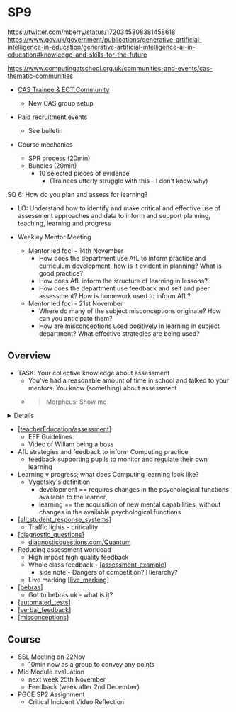 SP9
===

https://twitter.com/mberry/status/1720345308381458618
https://www.gov.uk/government/publications/generative-artificial-intelligence-in-education/generative-artificial-intelligence-ai-in-education#knowledge-and-skills-for-the-future


https://www.computingatschool.org.uk/communities-and-events/cas-thematic-communities
* [CAS Trainee & ECT Community](https://www.computingatschool.org.uk/communities/cas-trainee-and-ect-community)
    * New CAS group setup
* Paid recruitment events
    * See bulletin




* Course mechanics
    * SPR process (20min)
    * Bundles (20min)
        * 10 selected pieces of evidence 
            * (Trainees utterly struggle with this - I don't know why)



SQ 6: How do you plan and assess for learning?
* LO: Understand how to identify and make critical and effective use of assessment approaches and data to inform and support planning, teaching, learning and progress

* Weekley Mentor Meeting
    * Mentor led foci - 14th November
        * How does the department use AfL to inform practice and curriculum development, how is it evident in planning?  What is good practice?
        * How does AfL inform the structure of learning in lessons?
        * How does the department use feedback and self and peer assessment? How is homework used to inform AfL?
    * Mentor led foci - 21st November
        * Where do many of the subject misconceptions originate? How can you anticipate them?
        * How are misconceptions used positively in learning in subject department? What effective strategies are being used?

Overview
--------

* TASK: Your collective knowledge about assessment
    * You've had a reasonable amount of time in school and talked to your mentors. You know (something) about assessment
    * > Morpheus: Show me

<details>

* Goal: To make yourself obsolete
    * Students should 
        * know the goals
        * know the components of how to get there
        * judge their own progress (and progress of others) accurately
    * Your role is to engineer/design/control the environment for maximum progress
        * Not to lecture - not be sole/dependent the source of information - not to mark everything, all the time, on your own
</details>

* [[teacherEducation/assessment]]
    * EEF Guidelines
    * Video of Wiliam being a boss
* AfL strategies and feedback to inform Computing practice
    * feedback supporting pupils to monitor and regulate their own learning
* Learning v progress; what does Computing learning look like?
    * Vygotsky's definition
        * development == requires changes in the psychological functions available to the learner, 
        * learning == the acquisition of new mental capabilities, without changes in the available psychological functions
* [[all_student_response_systems]]
    * Traffic lights - criticality
* [[diagnostic_questions]]
    * [diagnosticquestions.com/Quantum](https://diagnosticquestions.com/Quantum)
* Reducing assessment workload
    * High impact high quality feedback
    * Whole class feedback - [[assessment_example]]
        * side note - Dangers of competition? Hierarchy?
    * Live marking [[live_marking]]
* [[bebras]]
    * Got to bebras.uk - what is it?
* [[automated_tests]]
* [[verbal_feedback]]
* [[misconceptions]]


Course
------
* SSL Meeting on 22Nov
    * 10min now as a group to convey any points
* Mid Module evaluation 
    * next week 25th November
    * Feedback (week after 2nd December)
* PGCE SP2 Assignment
    * Critical Incident Video Reflection




[//begin]: # "Autogenerated link references for markdown compatibility"
[teacherEducation/assessment]: assessment.md "Formative Assessment"
[all_student_response_systems]: all_student_response_systems.md "all_student_response_systems"
[diagnostic_questions]: diagnostic_questions.md "diagnostic_questions"
[assessment_example]: assessment_example.md "assessment_example"
[live_marking]: live_marking.md "Live Marking"
[bebras]: bebras.md "bebras"
[automated_tests]: automated_tests.md "automated_tests"
[verbal_feedback]: verbal_feedback.md "verbal_feedback"
[misconceptions]: misconceptions.md "Misconceptions"
[//end]: # "Autogenerated link references"